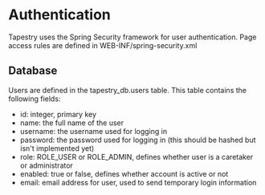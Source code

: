 Authentication
==============

Tapestry uses the Spring Security framework for user authentication.
Page access rules are defined in WEB-INF/spring-security.xml


Database
--------
Users are defined in the tapestry_db.users table. This table contains the following fields:
* id: integer, primary key
* name: the full name of the user
* username: the username used for logging in
* password: the password used for logging in (this should be hashed but isn't implemented yet)
* role: ROLE_USER or ROLE_ADMIN, defines whether user is a caretaker or administrator
* enabled: true or false, defines whether account is active or not
* email: email address for user, used to send temporary login information
